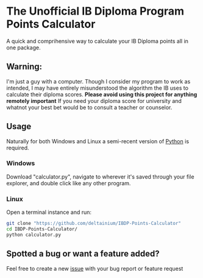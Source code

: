 
# **The Unofficial IB Diploma Program Points Calculator**

A quick and comprihensive way to calculate your IB Diploma points all in one package.

## **Warning**:
I'm just a guy with a computer. Though I consider my program to work as intended, I may have entirely misunderstood the algorithm the IB uses to calculate their diploma scores.
**Please avoid using this project for anything remotely important** If you need your diploma score for university and whatnot your best bet would be to consult a teacher or counselor.

## **Usage**
Naturally for both Windows and Linux a semi-recent version of [Python](https://www.python.org/) is required.
### Windows
Download "calculator.py", navigate to wherever it's saved through your file explorer, and double click like any other program.
### Linux
Open a terminal instance and run:
```zsh
git clone "https://github.com/deltainium/IBDP-Points-Calculator"
cd IBDP-Points-Calculator/
python calculator.py
```
## **Spotted a bug or want a feature added?**
Feel free to create a new [issue](https://github.com/deltainium/IBDP-Points-Calculator/issues) with your bug report or feature request